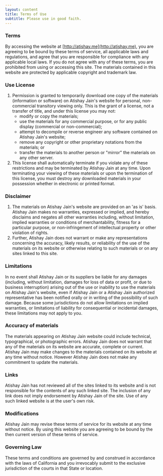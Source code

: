 ```yaml
---
layout: content
title: Terms of Use
subtitle: Please use in good faith.
---
```


### Terms

By accessing the website at [http://atishay.me](http://atishay.me), you are agreeing to be bound by these terms of service, all applicable laws and regulations, and agree that you are responsible for compliance with any applicable local laws. If you do not agree with any of these terms, you are prohibited from using or accessing this site. The materials contained in this website are protected by applicable copyright and trademark law.

### Use License

1.  Permission is granted to temporarily download one copy of the materials (information or software) on Atishay Jain's website for personal, non-commercial transitory viewing only. This is the grant of a license, not a transfer of title, and under this license you may not:
    *  modify or copy the materials;
    *  use the materials for any commercial purpose, or for any public display (commercial or non-commercial);
    *  attempt to decompile or reverse engineer any software contained on Atishay Jain's website;
    *  remove any copyright or other proprietary notations from the materials; or
    *  transfer the materials to another person or "mirror" the materials on any other server.
2.  This license shall automatically terminate if you violate any of these restrictions and may be terminated by Atishay Jain at any time. Upon terminating your viewing of these materials or upon the termination of this license, you must destroy any downloaded materials in your possession whether in electronic or printed format.

### Disclaimer

1.  The materials on Atishay Jain's website are provided on an 'as is' basis. Atishay Jain makes no warranties, expressed or implied, and hereby disclaims and negates all other warranties including, without limitation, implied warranties or conditions of merchantability, fitness for a particular purpose, or non-infringement of intellectual property or other violation of rights.
2.  Further, Atishay Jain does not warrant or make any representations concerning the accuracy, likely results, or reliability of the use of the materials on its website or otherwise relating to such materials or on any sites linked to this site.

### Limitations

In no event shall Atishay Jain or its suppliers be liable for any damages (including, without limitation, damages for loss of data or profit, or due to business interruption) arising out of the use or inability to use the materials on Atishay Jain's website, even if Atishay Jain or a Atishay Jain authorized representative has been notified orally or in writing of the possibility of such damage. Because some jurisdictions do not allow limitations on implied warranties, or limitations of liability for consequential or incidental damages, these limitations may not apply to you.

### Accuracy of materials

The materials appearing on Atishay Jain website could include technical, typographical, or photographic errors. Atishay Jain does not warrant that any of the materials on its website are accurate, complete or current. Atishay Jain may make changes to the materials contained on its website at any time without notice. However Atishay Jain does not make any commitment to update the materials.

### Links

Atishay Jain has not reviewed all of the sites linked to its website and is not responsible for the contents of any such linked site. The inclusion of any link does not imply endorsement by Atishay Jain of the site. Use of any such linked website is at the user's own risk.

### Modifications

Atishay Jain may revise these terms of service for its website at any time without notice. By using this website you are agreeing to be bound by the then current version of these terms of service.

### Governing Law

These terms and conditions are governed by and construed in accordance with the laws of California and you irrevocably submit to the exclusive jurisdiction of the courts in that State or location.
